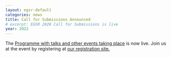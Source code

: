 ```yaml
---
layout: egsr-default
categories: news
title: Call for Submissions Announced
# excerpt: EGSR 2020 Call for Submissions is live
year: 2022
---
```


The [Programme with talks and other events taking place]({{site.baseurl}}/programme/) is now live. Join us at the event by registering at [our registration site.]({{site.baseurl}}/registration/)